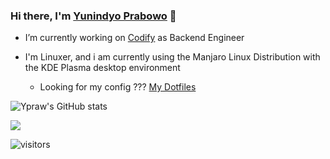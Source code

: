 ### Hi there, I'm [Yunindyo Prabowo](https://ypraw.github.io) 👋

- I’m currently working on [Codify](https://surge.co.id/) as Backend Engineer

- I'm Linuxer, and i am currently using the Manjaro Linux Distribution with the KDE Plasma desktop environment
  - Looking for my config ??? [My Dotfiles](https://github.com/ypraw/configDotfiles)


![Ypraw's GitHub stats](https://github-readme-stats.vercel.app/api?username=ypraw&show_icons=true&theme=radical)

<a href="https://github.com/ypraw/ypraw">
  <img align="center" src="https://github-readme-stats.anuraghazra1.vercel.app/api/top-langs/?username=ypraw&langs_count=8&theme=material-palenight&hide=jupyter%20notebook" />
</a>

![visitors](https://visitor-badge.glitch.me/badge?page_id=ypraw.visitor-badge)
